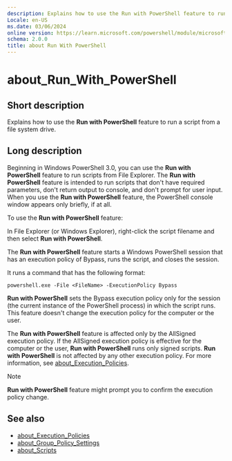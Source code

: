 ```yaml
---
description: Explains how to use the Run with PowerShell feature to run a script from a file system drive.
Locale: en-US
ms.date: 03/06/2024
online version: https://learn.microsoft.com/powershell/module/microsoft.powershell.core/about/about_run_with_powershell?view=powershell-5.1&WT.mc_id=ps-gethelp
schema: 2.0.0
title: about Run With PowerShell
---
```


# about_Run_With_PowerShell

## Short description

Explains how to use the **Run with PowerShell** feature to run a script from a
file system drive.

## Long description

Beginning in Windows PowerShell 3.0, you can use the **Run with PowerShell**
feature to run scripts from File Explorer. The **Run with PowerShell** feature
is intended to run scripts that don't have required parameters, don't return
output to console, and don't prompt for user input. When you use the **Run with
PowerShell** feature, the PowerShell console window appears only briefly, if at
all.

To use the **Run with PowerShell** feature:

In File Explorer (or Windows Explorer), right-click the script filename and
then select **Run with PowerShell**.

The **Run with PowerShell** feature starts a Windows PowerShell session that has
an execution policy of Bypass, runs the script, and closes the session.

It runs a command that has the following format:

```
powershell.exe -File <FileName> -ExecutionPolicy Bypass
```

**Run with PowerShell** sets the Bypass execution policy only for the session
(the current instance of the PowerShell process) in which the script runs.
This feature doesn't change the execution policy for the computer or the
user.

The **Run with PowerShell** feature is affected only by the AllSigned execution
policy. If the AllSigned execution policy is effective for the computer or the
user, **Run with PowerShell** runs only signed scripts. **Run with PowerShell**
is not affected by any other execution policy. For more information, see
[about_Execution_Policies][01].

> [!NOTE]
> **Run with PowerShell** feature might prompt you to confirm the execution
> policy change.

## See also

- [about_Execution_Policies][01]
- [about_Group_Policy_Settings][02]
- [about_Scripts][03]

<!-- link references -->
[01]: about_Execution_Policies.md
[02]: about_Group_Policy_Settings.md
[03]: about_Scripts.md
